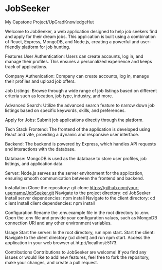 # JobSeeker
My Capstone Project/UpGradKnowledgeHut

Welcome to JobSeeker, a web application designed to help job seekers find and apply for their dream jobs. This application is built using a combination of React, Express, MongoDB, and Node.js, creating a powerful and user-friendly platform for job hunting.

Features
User Authentication: Users can create accounts, log in, and manage their profiles. This ensures a personalized experience and keeps track of applications.

Company Authenication: Company can create accounts, log in, manage their profiles and upload job offers.

Job Listings: Browse through a wide range of job listings based on different criteria such as location, job type, industry, and more.

Advanced Search: Utilize the advanced search feature to narrow down job listings based on specific keywords, skills, and preferences.

Apply for Jobs: Submit job applications directly through the platform.

Tech Stack
Frontend: The frontend of the application is developed using React and vite, providing a dynamic and responsive user interface.

Backend: The backend is powered by Express, which handles API requests and interactions with the database.

Database: MongoDB is used as the database to store user profiles, job listings, and application data.

Server: Node.js serves as the server environment for the application, ensuring smooth communication between the frontend and backend.

Installation
Clone the repository: git clone https://github.com/your-username/JobSeeker.git
Navigate to the project directory: cd JobSeeker
Install server dependencies: npm install
Navigate to the client directory: cd client
Install client dependencies: npm install

Configuration
Rename the .env.example file in the root directory to .env.
Open the .env file and provide your configuration values, such as MongoDB connection URI and any other environment variables.

Usage
Start the server: In the root directory, run npm start.
Start the client: Navigate to the client directory (cd client) and run npm start.
Access the application in your web browser at http://localhost:5173.

Contributions
Contributions to JobSeeker are welcome! If you find any issues or would like to add new features, feel free to fork the repository, make your changes, and create a pull request.
